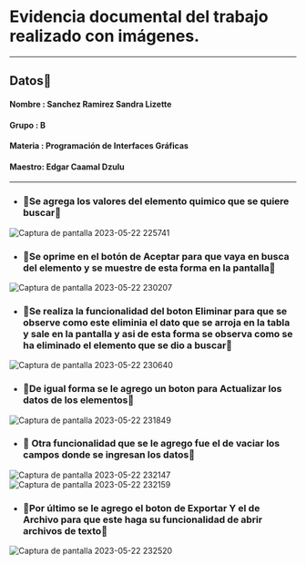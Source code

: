 
# Evidencia documental del trabajo realizado con imágenes.
***
 ## Datos📌
 #### Nombre : Sanchez Ramirez Sandra Lizette
 #### Grupo  : B
 #### Materia : Programación de Interfaces Gráficas 
 #### Maestro: Edgar Caamal Dzulu
***

* ### 💫Se agrega los valores del elemento quimico que se quiere buscar💫
![Captura de pantalla 2023-05-22 225741](https://github.com/LIXpEn56/ExamenUnidad2/assets/129222040/57ee2ee5-67ba-42dd-8aff-c9c1bac231ae)

* ### 💫Se oprime en el botón de Aceptar para que vaya en busca del elemento y se muestre de esta forma en la pantalla💫
![Captura de pantalla 2023-05-22 230207](https://github.com/LIXpEn56/ExamenUnidad2/assets/129222040/fa22b19a-99c1-4533-a19f-3be8bbedc71d)

* ### 💫Se realiza la funcionalidad del boton Eliminar para que se observe como este eliminia el dato que se arroja en la tabla y sale en la pantalla y asi de esta forma se observa como se ha eliminado el elemento que se dio a buscar💫
![Captura de pantalla 2023-05-22 230640](https://github.com/LIXpEn56/ExamenUnidad2/assets/129222040/e9843faa-d477-4dd1-b4ab-a1072715188e)

* ### 💫De igual forma se le agrego un boton para Actualizar los datos de los elementos💫
![Captura de pantalla 2023-05-22 231849](https://github.com/LIXpEn56/ExamenUnidad2/assets/129222040/482e50af-5c4d-4ee4-a62d-26d8b6082c7b)

* ### 💫 Otra funcionalidad que se le agrego fue el de vaciar los campos donde se ingresan los datos💫
![Captura de pantalla 2023-05-22 232147](https://github.com/LIXpEn56/ExamenUnidad2/assets/129222040/a16cc0b4-b242-4a77-be42-f6a9459e0fa2)
![Captura de pantalla 2023-05-22 232159](https://github.com/LIXpEn56/ExamenUnidad2/assets/129222040/f0717a7e-85a8-4338-8fc4-cc1ec062e0af)

* ### 💫Por último se le agrego el boton de Exportar Y el de Archivo para que este haga su funcionalidad de abrir archivos de texto💫
![Captura de pantalla 2023-05-22 232520](https://github.com/LIXpEn56/ExamenUnidad2/assets/129222040/1087e437-6cd7-4cb4-8644-7e19d6dc2dda)


